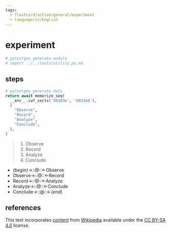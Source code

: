 ```yaml
---
tags:
  - flashcard/active/general/experiment
  - language/in/English
---
```


# experiment

```Python
# pytextgen generate module
# import ../../tools/utility.py.md
```

## steps

```Python
# pytextgen generate data
return await memorize_seq(
  __env__.cwf_sects('d9203e', 'b923ed'),
  (
    "Observe",
    "Record",
    "Analyze",
    "Conclude",
  ),
)
```

<!--pytextgen generate section="d9203e"--><!-- The following content is generated at 2023-03-12T14:16:16.592826+08:00. Any edits will be overridden! -->

> 1. Observe
> 2. Record
> 3. Analyze
> 4. Conclude

<!--/pytextgen-->

<!--pytextgen generate section="b923ed"--><!-- The following content is generated at 2024-01-04T20:17:51.706624+08:00. Any edits will be overridden! -->

- _(begin)_→::@::←Observe
- Observe→::@::←Record
- Record→::@::←Analyze
- Analyze→::@::←Conclude
- Conclude→::@::←_(end)_

<!--/pytextgen-->

## references

This text incorporates [content](https://en.wikipedia.org/wiki/experiment) from [Wikipedia](Wikipedia.md) available under the [CC BY-SA 4.0](https://creativecommons.org/licenses/by-sa/4.0/) license.
